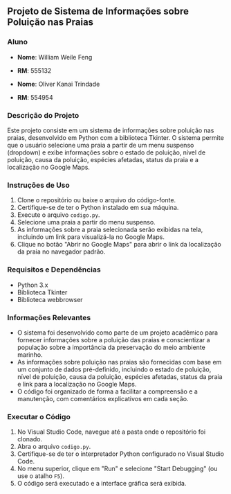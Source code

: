 ## Projeto de Sistema de Informações sobre Poluição nas Praias

### Aluno
- **Nome**: William Weile Feng
- **RM**: 555132

- **Nome**: Oliver Kanai Trindade
- **RM**: 554954

### Descrição do Projeto
Este projeto consiste em um sistema de informações sobre poluição nas praias, desenvolvido em Python com a biblioteca Tkinter. O sistema permite que o usuário selecione uma praia a partir de um menu suspenso (dropdown) e exibe informações sobre o estado de poluição, nível de poluição, causa da poluição, espécies afetadas, status da praia e a localização no Google Maps.

### Instruções de Uso
1. Clone o repositório ou baixe o arquivo do código-fonte.
2. Certifique-se de ter o Python instalado em sua máquina.
3. Execute o arquivo `codigo.py`.
4. Selecione uma praia a partir do menu suspenso.
5. As informações sobre a praia selecionada serão exibidas na tela, incluindo um link para visualizá-la no Google Maps.
6. Clique no botão "Abrir no Google Maps" para abrir o link da localização da praia no navegador padrão.

### Requisitos e Dependências
- Python 3.x
- Biblioteca Tkinter
- Biblioteca webbrowser

### Informações Relevantes
- O sistema foi desenvolvido como parte de um projeto acadêmico para fornecer informações sobre a poluição das praias e conscientizar a população sobre a importância da preservação do meio ambiente marinho.
- As informações sobre poluição nas praias são fornecidas com base em um conjunto de dados pré-definido, incluindo o estado de poluição, nível de poluição, causa da poluição, espécies afetadas, status da praia e link para a localização no Google Maps.
- O código foi organizado de forma a facilitar a compreensão e a manutenção, com comentários explicativos em cada seção.

### Executar o Código
1. No Visual Studio Code, navegue até a pasta onde o repositório foi clonado.
2. Abra o arquivo `codigo.py`.
3. Certifique-se de ter o interpretador Python configurado no Visual Studio Code.
4. No menu superior, clique em "Run" e selecione "Start Debugging" (ou use o atalho `F5`).
5. O código será executado e a interface gráfica será exibida.
